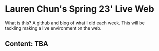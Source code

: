 # Lauren Chun's Spring 23' Live Web

What is this?
A github and blog of what I did each week. This will be tackling making a live environment on the web.

## Content: TBA

